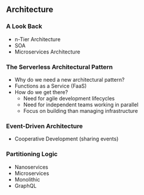 <!--
title: Architecture
menuText: Architecture
menuOrder: 6
description: A section about serverless architectures, patterns and solutions.
layout: Doc
-->

## Architecture

### A Look Back
* n-Tier Architecture
* SOA
* Microservices Architecture

### The Serverless Architectural Pattern
* Why do we need a new architectural pattern?
* Functions as a Service (FaaS)
* How do we get there?
  * Need for agile development lifecycles
  * Need for independent teams working in parallel
  * Focus on building than managing infrastructure

### Event-Driven Architecture
* Cooperative Development (sharing events) 

### Partitioning Logic
* Nanoservices
* Microservices
* Monolithic
* GraphQL
